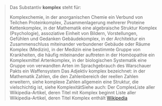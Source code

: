 > Das Substantiv **komplex** steht für:
>
> Komplexchemie, in der anorganischen Chemie ein Verbund von Teilchen
> Proteinkomplex, Zusammenlagerung mehrerer Proteine
> Kettenkomplex, in der Mathematik eine algebraische Struktur
> Komplex (Psychologie), assoziative Einheit von Bildern, Vorstellungen, Gefühlen und Gedanken
> Gebäudekomplex, in der Architektur ein Zusammenschluss miteinander verbundener Gebäude oder Räume
> Komplex (Medizin), in der Medizin eine bestimmte Gruppe von Krankheiten, die häufig miteinander auftreten
> in der Homöopathie ein Komplexmittel
> Artenkomplex, in der biologischen Systematik eine Gruppe von verwandten Arten
> im Sprachgebrauch des Warschauer Pakts ein Waffensystem
> Das Adjektiv komplex bezeichnet:
> in der Mathematik Zahlen, die den Zahlenbereich der reellen Zahlen erweitern, siehe komplexe Zahlen
> allgemein eine Struktur, die vielschichtig ist, siehe KomplexitätSiehe auch:
> Der ComplexListe aller Wikipedia-Artikel, deren Titel mit Komplex beginnt
> Liste aller Wikipedia-Artikel, deren Titel Komplex enthält
> [Wikipedia](https://de.wikipedia.org/wiki/Komplex)